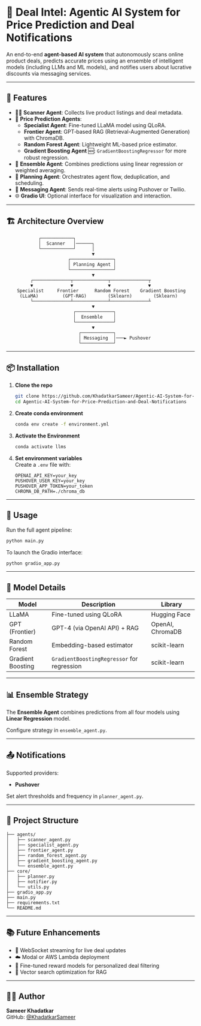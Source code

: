 # 🧠 Deal Intel: Agentic AI System for Price Prediction and Deal Notifications

An end-to-end **agent-based AI system** that autonomously scans online product deals, predicts accurate prices using an ensemble of intelligent models (including LLMs and ML models), and notifies users about lucrative discounts via messaging services.

---

## 🚀 Features

- 🕵️‍♂️ **Scanner Agent**: Collects live product listings and deal metadata.
- 🧠 **Price Prediction Agents**:
  - **Specialist Agent**: Fine-tuned LLaMA model using QLoRA.
  - **Frontier Agent**: GPT‑based RAG (Retrieval-Augmented Generation) with ChromaDB.
  - **Random Forest Agent**: Lightweight ML-based price estimator.
  - **Gradient Boosting Agent** 🆕: `GradientBoostingRegressor` for more robust regression.
- 🧮 **Ensemble Agent**: Combines predictions using linear regression or weighted averaging.
- 📡 **Planning Agent**: Orchestrates agent flow, deduplication, and scheduling.
- 🔔 **Messaging Agent**: Sends real-time alerts using Pushover or Twilio.
- 🌐 **Gradio UI**: Optional interface for visualization and interaction.

---

## 🏗️ Architecture Overview

```plaintext
            ┌────────────┐
            │  Scanner   │──────┐
            └────────────┘      │
                                ▼
                       ┌────────────────┐
                       │ Planning Agent │
                       └────────────────┘
                                ▼
         ┌──────────────┬─────────────┬──────────────┬
         ▼              ▼             ▼              ▼
    Specialist     Frontier      Random Forest    Gradient Boosting
     (LLaMA)         (GPT‑RAG)        (Sklearn)        (Sklearn)
         └──────────────┴─────────────┴──────────────┴
                                ▼
                         ┌──────────────┐
                         │  Ensemble    │
                         └──────────────┘
                                ▼
                           ┌────────────┐
                           │ Messaging  │───► Pushover
                           └────────────┘
```

---

## 📦 Installation

1. **Clone the repo**  
   ```bash
   git clone https://github.com/KhadatkarSameer/Agentic-AI-System-for-Price-Prediction-and-Deal-Notifications.git
   cd Agentic-AI-System-for-Price-Prediction-and-Deal-Notifications
   ```

2. **Create conda environment**  
   ```bash
   conda env create -f environment.yml
   ```

3. **Activate the Environment**  
   ```bash
   conda activate llms
   ```

4. **Set environment variables**  
   Create a `.env` file with:
   ```env
   OPENAI_API_KEY=your_key
   PUSHOVER_USER_KEY=your_key
   PUSHOVER_APP_TOKEN=your_token
   CHROMA_DB_PATH=./chroma_db
   ```

---

## 🤖 Usage

Run the full agent pipeline:

```bash
python main.py
```

To launch the Gradio interface:

```bash
python gradio_app.py
```

---

## 🧪 Model Details

| Model               | Description                                 | Library          |
|--------------------|---------------------------------------------|------------------|
| LLaMA              | Fine-tuned using QLoRA                      | Hugging Face     |
| GPT (Frontier)     | GPT-4 (via OpenAI API) + RAG                | OpenAI, ChromaDB |
| Random Forest      | Embedding-based estimator                   | scikit-learn     |
| Gradient Boosting  | `GradientBoostingRegressor` for regression  | scikit-learn     |

---

## 📊 Ensemble Strategy

The **Ensemble Agent** combines predictions from all four models using **Linear Regression** model.

Configure strategy in `ensemble_agent.py`.

---

## 📤 Notifications

Supported providers:
- **Pushover**

Set alert thresholds and frequency in `planner_agent.py`.

---

## 📁 Project Structure

```
├── agents/
│   ├── scanner_agent.py
│   ├── specialist_agent.py
│   ├── frontier_agent.py
│   ├── random_forest_agent.py
│   ├── gradient_boosting_agent.py
│   └── ensemble_agent.py
├── core/
│   ├── planner.py
│   ├── notifier.py
│   └── utils.py
├── gradio_app.py
├── main.py
├── requirements.txt
└── README.md
```

---

## 📚 Future Enhancements

- 🧵 WebSocket streaming for live deal updates
- ☁️ Modal or AWS Lambda deployment
- 🧠 Fine-tuned reward models for personalized deal filtering
- 🧩 Vector search optimization for RAG

---

## 👨‍💻 Author

**Sameer Khadatkar**  
GitHub: [@KhadatkarSameer](https://github.com/KhadatkarSameer)
